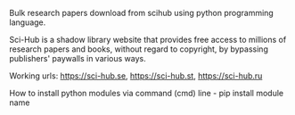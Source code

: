 Bulk research papers download from scihub using python programming language.

Sci-Hub is a shadow library website that provides free access to millions of research papers and books, without regard to copyright, by bypassing publishers' paywalls in various ways.

Working urls:
https://sci-hub.se, https://sci-hub.st, https://sci-hub.ru

How to install python modules via command (cmd) line - pip install module name

